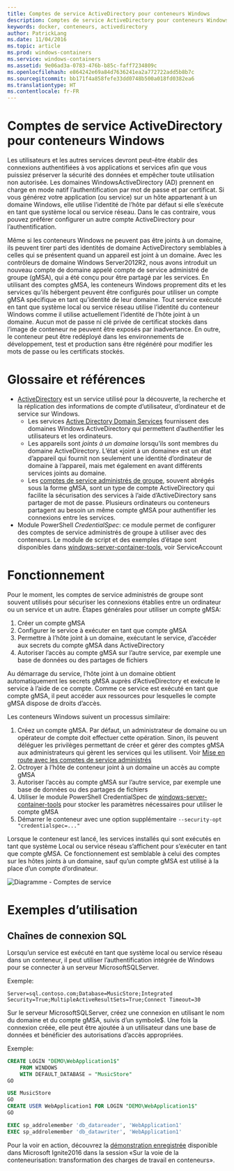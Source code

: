 ```yaml
---
title: Comptes de service ActiveDirectory pour conteneurs Windows
description: Comptes de service ActiveDirectory pour conteneurs Windows
keywords: docker, conteneurs, activedirectory
author: PatrickLang
ms.date: 11/04/2016
ms.topic: article
ms.prod: windows-containers
ms.service: windows-containers
ms.assetid: 9e06ad3a-0783-476b-b85c-faff7234809c
ms.openlocfilehash: e864242e69a84d7636241ea2a772722add5b8b7c
ms.sourcegitcommit: bb171f4a858fefe33dd0748b500a018fd0382ea6
ms.translationtype: HT
ms.contentlocale: fr-FR
---
```

# <a name="active-directory-service-accounts-for-windows-containers"></a>Comptes de service ActiveDirectory pour conteneurs Windows

Les utilisateurs et les autres services devront peut-être établir des connexions authentifiées à vos applications et services afin que vous puissiez préserver la sécurité des données et empêcher toute utilisation non autorisée. Les domaines WindowsActiveDirectory (AD) prennent en charge en mode natif l’authentification par mot de passe et par certificat. Si vous générez votre application (ou service) sur un hôte appartenant à un domaine Windows, elle utilise l’identité de l’hôte par défaut si elle s’exécute en tant que système local ou service réseau. Dans le cas contraire, vous pouvez préférer configurer un autre compte ActiveDirectory pour l’authentification.

Même si les conteneurs Windows ne peuvent pas être joints à un domaine, ils peuvent tirer parti des identités de domaine ActiveDirectory semblables à celles qui se présentent quand un appareil est joint à un domaine. Avec les contrôleurs de domaine Windows Server2012R2, nous avons introduit un nouveau compte de domaine appelé compte de service administré de groupe (gMSA), qui a été conçu pour être partagé par les services. En utilisant des comptes gMSA, les conteneurs Windows proprement dits et les services qu’ils hébergent peuvent être configurés pour utiliser un compte gMSA spécifique en tant qu’identité de leur domaine. Tout service exécuté en tant que système local ou service réseau utilise l’identité du conteneur Windows comme il utilise actuellement l’identité de l’hôte joint à un domaine. Aucun mot de passe ni clé privée de certificat stockés dans l’image de conteneur ne peuvent être exposés par inadvertance. En outre, le conteneur peut être redéployé dans les environnements de développement, test et production sans être régénéré pour modifier les mots de passe ou les certificats stockés. 


# <a name="glossary--references"></a>Glossaire et références
- [ActiveDirectory](http://social.technet.microsoft.com/wiki/contents/articles/1026.active-directory-services-overview.aspx) est un service utilisé pour la découverte, la recherche et la réplication des informations de compte d’utilisateur, d’ordinateur et de service sur Windows. 
  - Les services [Active Directory Domain Services](https://technet.microsoft.com/en-us/library/dd448614.aspx) fournissent des domaines Windows ActiveDirectory qui permettent d’authentifier les utilisateurs et les ordinateurs. 
  - Les appareils sont _joints à un domaine_ lorsqu’ils sont membres du domaine ActiveDirectory. L’état «joint à un domaine» est un état d’appareil qui fournit non seulement une identité d’ordinateur de domaine à l’appareil, mais met également en avant différents services joints au domaine.
  - Les [comptes de service administrés de groupe](https://technet.microsoft.com/en-us/library/jj128431(v=ws.11).aspx), souvent abrégés sous la forme gMSA, sont un type de compte ActiveDirectory qui facilite la sécurisation des services à l’aide d’ActiveDirectory sans partager de mot de passe. Plusieurs ordinateurs ou conteneurs partagent au besoin un même compte gMSA pour authentifier les connexions entre les services.
- Module PowerShell _CredentialSpec_: ce module permet de configurer des comptes de service administrés de groupe à utiliser avec des conteneurs. Le module de script et des exemples d’étape sont disponibles dans [windows-server-container-tools](https://github.com/Microsoft/Virtualization-Documentation/tree/live/windows-server-container-tools), voir ServiceAccount

# <a name="how-it-works"></a>Fonctionnement

Pour le moment, les comptes de service administrés de groupe sont souvent utilisés pour sécuriser les connexions établies entre un ordinateur ou un service et un autre. Étapes générales pour utiliser un compte gMSA:

1. Créer un compte gMSA
2. Configurer le service à exécuter en tant que compte gMSA
3. Permettre à l’hôte joint à un domaine, exécutant le service, d’accéder aux secrets du compte gMSA dans ActiveDirectory
4. Autoriser l’accès au compte gMSA sur l’autre service, par exemple une base de données ou des partages de fichiers

Au démarrage du service, l’hôte joint à un domaine obtient automatiquement les secrets gMSA auprès d’ActiveDirectory et exécute le service à l’aide de ce compte. Comme ce service est exécuté en tant que compte gMSA, il peut accéder aux ressources pour lesquelles le compte gMSA dispose de droits d’accès.

Les conteneurs Windows suivent un processus similaire:

1. Créez un compte gMSA. Par défaut, un administrateur de domaine ou un opérateur de compte doit effectuer cette opération. Sinon, ils peuvent déléguer les privilèges permettant de créer et gérer des comptes gMSA aux administrateurs qui gèrent les services qui les utilisent. Voir [Mise en route avec les comptes de service administrés](https://technet.microsoft.com/en-us/library/jj128431(v=ws.11).aspx)
2. Octroyer à l’hôte de conteneur joint à un domaine un accès au compte gMSA
3. Autoriser l’accès au compte gMSA sur l’autre service, par exemple une base de données ou des partages de fichiers
4. Utiliser le module PowerShell CredentialSpec de [windows-server-container-tools](https://github.com/Microsoft/Virtualization-Documentation/tree/live/windows-server-container-tools) pour stocker les paramètres nécessaires pour utiliser le compte gMSA
5. Démarrer le conteneur avec une option supplémentaire `--security-opt "credentialspec=..."`

Lorsque le conteneur est lancé, les services installés qui sont exécutés en tant que système Local ou service réseau s’affichent pour s’exécuter en tant que compte gMSA. Ce fonctionnement est semblable à celui des comptes sur les hôtes joints à un domaine, sauf qu’un compte gMSA est utilisé à la place d’un compte d’ordinateur. 

![Diagramme - Comptes de service](media/serviceaccount_diagram.png)


# <a name="example-uses"></a>Exemples d’utilisation


## <a name="sql-connection-strings"></a>Chaînes de connexion SQL
Lorsqu’un service est exécuté en tant que système local ou service réseau dans un conteneur, il peut utiliser l’authentification intégrée de Windows pour se connecter à un serveur MicrosoftSQLServer.

Exemple:

```none
Server=sql.contoso.com;Database=MusicStore;Integrated Security=True;MultipleActiveResultSets=True;Connect Timeout=30
```

Sur le serveur MicrosoftSQLServer, créez une connexion en utilisant le nom du domaine et du compte gMSA, suivis d’un symbole$. Une fois la connexion créée, elle peut être ajoutée à un utilisateur dans une base de données et bénéficier des autorisations d’accès appropriées.

Exemple: 

```sql
CREATE LOGIN "DEMO\WebApplication1$"
    FROM WINDOWS
    WITH DEFAULT_DATABASE = "MusicStore"
GO

USE MusicStore
GO
CREATE USER WebApplication1 FOR LOGIN "DEMO\WebApplication1$"
GO

EXEC sp_addrolemember 'db_datareader', 'WebApplication1'
EXEC sp_addrolemember 'db_datawriter', 'WebApplication1'
```

Pour la voir en action, découvrez la [démonstration enregistrée](https://youtu.be/cZHPz80I-3s?t=2672) disponible dans Microsoft Ignite2016 dans la session «Sur la voie de la conteneurisation: transformation des charges de travail en conteneurs».
